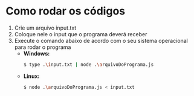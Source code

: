 # Como rodar os códigos

1. Crie um arquivo input.txt
2. Coloque nele o input que o programa deverá receber
3. Execute o comando abaixo de acordo com o seu sistema operacional para rodar o programa
   - **Windows:**
       ```bash
       $ type .\input.txt | node .\arquivoDoPrograma.js
       ```
   - **Linux:**
       ```bash
       $ node .\arquivoDoPrograma.js < input.txt
       ```